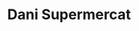 ---
title: "Dani Supermercat"
url: /lhospitalet-de-llobregat/dani-supermercat/
shop: supermercado
---